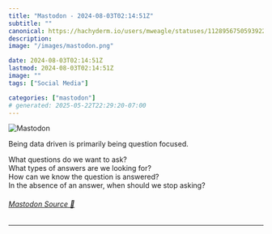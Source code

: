 ```yaml
---
title: "Mastodon - 2024-08-03T02:14:51Z"
subtitle: ""
canonical: https://hachyderm.io/users/mweagle/statuses/112895675059392258
description:
image: "/images/mastodon.png"

date: 2024-08-03T02:14:51Z
lastmod: 2024-08-03T02:14:51Z
image: ""
tags: ["Social Media"]

categories: ["mastodon"]
# generated: 2025-05-22T22:29:20-07:00
---
```

![Mastodon](/images/mastodon.png)

<p>Being data driven is primarily being question focused. </p><p>What questions do we want to ask?<br />What types of answers are we looking for?<br />How can we know the question is answered?<br />In the absence of an answer, when should we stop asking?</p>


###### [Mastodon Source 🐘](https://hachyderm.io/@mweagle/112895675059392258)

___
